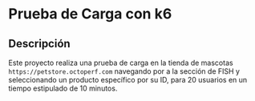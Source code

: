 # Prueba de Carga con k6

## Descripción

Este proyecto realiza una prueba de carga en la tienda de mascotas `https://petstore.octoperf.com` navegando por a la sección de FISH y seleccionando un producto específico por su ID, para 20 usuarios en un tiempo estipulado de 10 minutos.

